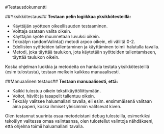 #Testausdokumentti

##Yksikkötestaus##
**Testaan pelin logiikkaa yksikkötesteillä:**
* Käyttäjän syötteen oikeellisuuden testaaminen.
* Voittaja osataan valita oikein.
* Käyttäjän syöte muunnetaan luvuksi oikein.
* Tekoälyn randomValinta() metodi arpoo oikein, eli väliltä 0-2.
* Edellisten syötteiden tallentaminen ja käyttäminen toimii halutulla tavalla.
* Metodi, joka täyttää taulukon, jota käytetään syötteiden tallentamiseen, täyttää taulukon oikein.

Koska ohjelman luokkia ja metodeita on hankala testata yksikkötesteillä (esim tulostusta), testaan melkein kaikkea manuaalisesti.

##Manuaalinen testaus##
**Testaan manuaalisesti, että:**
* Kaikki tulostuu oikein tekstikäyttöliittymään.
* Voitot, häviöt ja tasapelit tallentuu oikein.
* Tekoäly valitsee haluamallani tavalla, eli esim. ensimmäisenä valitaan aina paperi, koska ihmiset yleisimmin valitsevat kiven. 

Olen testannut suurinta osaa metodeistani debug tulosteilla, esimerkiksi tekoälyn valitessa omaa valintaansa, olen tulostellut valintoja nähdäkseni, että ohjelma toimii haluamallani tavalla.
